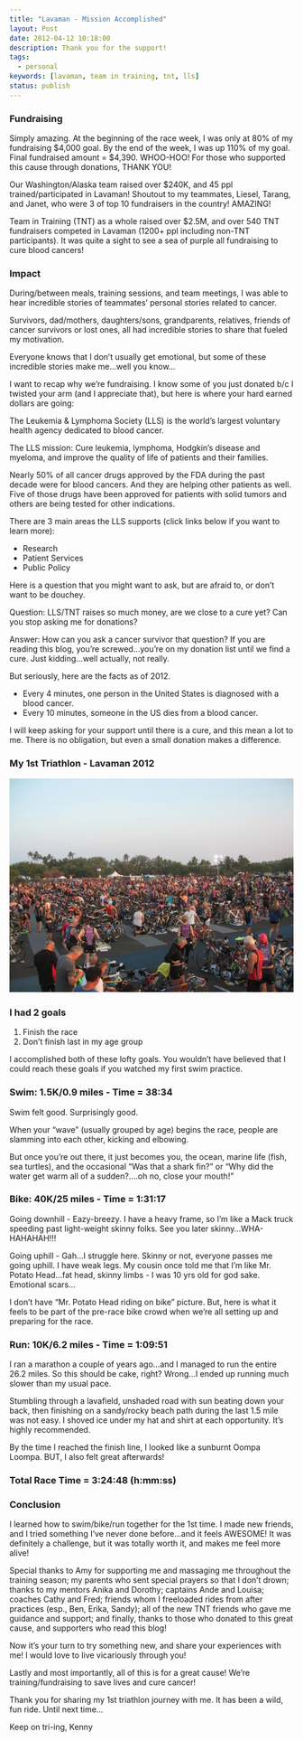 ```yaml
---
title: "Lavaman - Mission Accomplished"
layout: Post
date: 2012-04-12 10:18:00
description: Thank you for the support!
tags:
  - personal
keywords: [lavaman, team in training, tnt, lls]
status: publish
---
```


### Fundraising

Simply amazing. At the beginning of the race week, I was only at 80% of my fundraising $4,000 goal. By the end of the week, I was up 110% of my goal. Final fundraised amount = $4,390. WHOO-HOO! For those who supported this cause through donations, THANK YOU!

Our Washington/Alaska team raised over $240K, and 45 ppl trained/participated in Lavaman! Shoutout to my teammates, Liesel, Tarang, and Janet, who were 3 of top 10 fundraisers in the country! AMAZING!

Team in Training (TNT) as a whole raised over $2.5M, and over 540 TNT fundraisers competed in Lavaman (1200+ ppl including non-TNT participants). It was quite a sight to see a sea of purple all fundraising to cure blood cancers!

### Impact

During/between meals, training sessions, and team meetings, I was able to hear incredible stories of teammates’ personal stories related to cancer.

Survivors, dad/mothers, daughters/sons, grandparents, relatives, friends of cancer survivors or lost ones, all had incredible stories to share that fueled my motivation.

Everyone knows that I don’t usually get emotional, but some of these incredible stories make me…well you know…

I want to recap why we’re fundraising. I know some of you just donated b/c I twisted your arm (and I appreciate that), but here is where your hard earned dollars are going:

The Leukemia & Lymphoma Society (LLS) is the world’s largest voluntary health agency dedicated to blood cancer.

The LLS mission: Cure leukemia, lymphoma, Hodgkin’s disease and myeloma, and improve the quality of life of patients and their families.

Nearly 50% of all cancer drugs approved by the FDA during the past decade were for blood cancers. And they are helping other patients as well. Five of those drugs have been approved for patients with solid tumors and others are being tested for other indications.

There are 3 main areas the LLS supports (click links below if you want to learn more):

- Research
- Patient Services
- Public Policy

Here is a question that you might want to ask, but are afraid to, or don’t want to be douchey.

Question: LLS/TNT raises so much money, are we close to a cure yet? Can you stop asking me for donations?

Answer: How can you ask a cancer survivor that question? If you are reading this blog, you’re screwed…you’re on my donation list until we find a cure. Just kidding…well actually, not really.

But seriously, here are the facts as of 2012.

- Every 4 minutes, one person in the United States is diagnosed with a blood cancer.
- Every 10 minutes, someone in the US dies from a blood cancer.

I will keep asking for your support until there is a cure, and this mean a lot to me. There is no obligation, but even a small donation makes a difference.

### My 1st Triathlon - Lavaman 2012

<!-- ![Tri parking lot](./parkinglot.jpeg) -->

![Image](parkinglot.jpeg)

### I had 2 goals

1. Finish the race
1. Don’t finish last in my age group

I accomplished both of these lofty goals. You wouldn’t have believed that I could reach these goals if you watched my first swim practice.

### Swim: 1.5K/0.9 miles - Time = 38:34

Swim felt good. Surprisingly good.

When your “wave” (usually grouped by age) begins the race, people are slamming into each other, kicking and elbowing.

But once you’re out there, it just becomes you, the ocean, marine life (fish, sea turtles), and the occasional “Was that a shark fin?” or “Why did the water get warm all of a sudden?….oh no, close your mouth!”

### Bike: 40K/25 miles - Time = 1:31:17

Going downhill - Eazy-breezy. I have a heavy frame, so I’m like a Mack truck speeding past light-weight skinny folks. See you later skinny…WHA-HAHAHAH!!!

Going uphill - Gah…I struggle here. Skinny or not, everyone passes me going uphill. I have weak legs. My cousin once told me that I’m like Mr. Potato Head…fat head, skinny limbs - I was 10 yrs old for god sake. Emotional scars…

I don’t have “Mr. Potato Head riding on bike” picture. But, here is what it feels to be part of the pre-race bike crowd when we’re all setting up and preparing for the race.

### Run: 10K/6.2 miles - Time = 1:09:51

I ran a marathon a couple of years ago…and I managed to run the entire 26.2 miles. So this should be cake, right? Wrong…I ended up running much slower than my usual pace.

Stumbling through a lavafield, unshaded road with sun beating down your back, then finishing on a sandy/rocky beach path during the last 1.5 mile was not easy. I shoved ice under my hat and shirt at each opportunity. It’s highly recommended.

By the time I reached the finish line, I looked like a sunburnt Oompa Loompa. BUT, I also felt great afterwards!

### Total Race Time = 3:24:48 (h:mm:ss)

### Conclusion

I learned how to swim/bike/run together for the 1st time. I made new friends, and I tried something I’ve never done before…and it feels AWESOME! It was definitely a challenge, but it was totally worth it, and makes me feel more alive!

Special thanks to Amy for supporting me and massaging me throughout the training season; my parents who sent special prayers so that I don’t drown; thanks to my mentors Anika and Dorothy; captains Ande and Louisa; coaches Cathy and Fred; friends whom I freeloaded rides from after practices (esp., Ben, Erika, Sandy); all of the new TNT friends who gave me guidance and support; and finally, thanks to those who donated to this great cause, and supporters who read this blog!

Now it’s your turn to try something new, and share your experiences with me! I would love to live vicariously through you!

Lastly and most importantly, all of this is for a great cause! We’re training/fundraising to save lives and cure cancer!

Thank you for sharing my 1st triathlon journey with me. It has been a wild, fun ride. Until next time…

Keep on tri-ing,
Kenny
